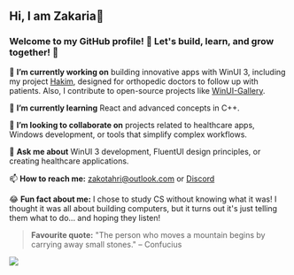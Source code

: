 ## Hi, I am Zakaria👋

### Welcome to my GitHub profile! 🎉 Let's build, learn, and grow together! 🚀

🔭 **I’m currently working on** building innovative apps with WinUI 3, including my project [Hakim](https://github.com/Zakariathr22/Hakim), designed for orthopedic doctors to follow up with patients. Also, I contribute to open-source projects like [WinUI-Gallery](https://github.com/microsoft/WinUI-Gallery).

🌱 **I’m currently learning** React and advanced concepts in C++.

👯 **I’m looking to collaborate on** projects related to healthcare apps, Windows development, or tools that simplify complex workflows.

💬 **Ask me about** WinUI 3 development, FluentUI design principles, or creating healthcare applications.  

📫 **How to reach me:** zakotahri@outlook.com or [Discord](http://discordapp.com/users/808108427380916284)

😂 **Fun fact about me:** I chose to study CS without knowing what it was! I thought it was all about building computers, but it turns out it's just telling them what to do... and hoping they listen!

> **Favourite quote:**
>  "The person who moves a mountain begins by carrying away small stones." – Confucius

![](http://github-profile-summary-cards.vercel.app/api/cards/profile-details?username=Zakariathr22&theme=dark)
